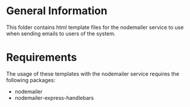 # General Information

This folder contains html template files for the nodemailer service to use 
when sending emails to users of the system.


# Requirements

The usage of these templates with the nodemailer service requires the following
packages:

* nodemailer
* nodemailer-express-handlebars
